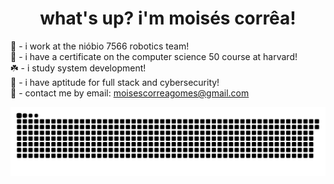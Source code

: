 <!-- <img align="center" src="./banner.png"> -->
<h1 align="center">what's up? i'm moisés corrêa!</h1>

🌿 - i work at the nióbio 7566 robotics team!<br>
🧃 - i have a certificate on the computer science 50 course at harvard!<br>
☘️ - i study system development!<br>
🐍 - i have aptitude for full stack and cybersecurity!<br>
🍏 - contact me by email: moisescorreagomes@gmail.com

![Snake animation](https://github.com/skittlexyz/skittlexyz/blob/output/github-contribution-grid-snake-dark.svg)
